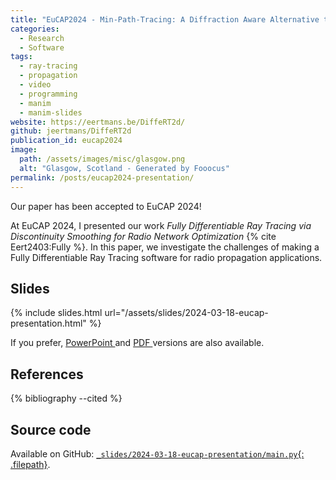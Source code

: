 ```yaml
---
title: "EuCAP2024 - Min-Path-Tracing: A Diffraction Aware Alternative to Image Method in Ray Tracing"
categories:
  - Research
  - Software
tags:
  - ray-tracing
  - propagation
  - video
  - programming
  - manim
  - manim-slides
website: https://eertmans.be/DiffeRT2d/
github: jeertmans/DiffeRT2d
publication_id: eucap2024
image:
  path: /assets/images/misc/glasgow.png
  alt: "Glasgow, Scotland - Generated by Fooocus"
permalink: /posts/eucap2024-presentation/
---
```


Our paper has been accepted to EuCAP 2024!

<!--more-->

At EuCAP 2024, I presented our work
*Fully Differentiable Ray Tracing via Discontinuity Smoothing for Radio Network Optimization*
{% cite Eert2403:Fully %}.
In this paper,
we investigate the challenges of making a
Fully Differentiable Ray Tracing software
for radio propagation applications.

## Slides

{% include slides.html url="/assets/slides/2024-03-18-eucap-presentation.html" %}

If you prefer,
<a href="/assets/slides/2024-03-18-eucap-presentation.pptx">PowerPoint <i class="far fa-file-powerpoint fa-fw"></i></a>
and
<a href="/assets/slides/2024-03-18-eucap-presentation.pdf">PDF <i class="far fa-file-pdf fa-fw"></i></a>
versions are also available.

## References

{% bibliography --cited %}

## Source code

Available on GitHub:
[`_slides/2024-03-18-eucap-presentation/main.py`{: .filepath}](https://github.com/jeertmans/jeertmans.github.io/blob/main/_slides/2024-03-18-eucap-presentation/main.py).
